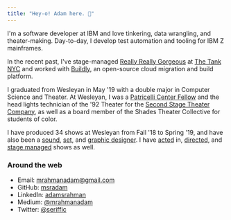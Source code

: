 ```yaml
---
title: "Hey-o! Adam here. 👋"
---
```

I'm a software developer at IBM and love tinkering, data wrangling, and theater-making. Day-to-day, I develop test automation and tooling for IBM Z mainframes. 

In the recent past, I've stage-managed [Really Really Gorgeous](https://www.nytimes.com/2020/02/03/theater/really-really-gorgeous-review.html) at [The Tank NYC](https://https://thetanknyc.org/) and worked with [Buildly](https://buildly.io/), an open-source cloud migration and build platform.

I graduated from Wesleyan in May '19 with a double major in Computer Science and Theater. At Wesleyan, I was a [Patricelli Center Fellow](https://www.wesleyan.edu/patricelli/) and the head lights technician of the '92 Theater for the [Second Stage Theater Company](https://www.2ndstage.org), as well as a board member of the Shades Theater Collective for students of color.

I have produced 34 shows at Wesleyan from Fall '18 to Spring '19, and have also been a [sound](http://wesleyanargus.com/2018/11/12/edith-contrasts-childhood-innocence-and-angst-to-dramatic-effect/), [set](https://www.2ndstage.org/la-violecion-of-my-papiyon), and [graphic designer](https://www.facebook.com/rhinowes/). I have [acted](http://wesleyanargus.com/2018/05/07/life-is-a-dream-explores-freedom-fate-and-family/) in, [directed](https://www.2ndstage.org/disgraced), and [stage managed](https://www.wesleyan.edu/cfa/events/2019/03-2019/03062019-action.html) shows as well.

### Around the web

- Email: [mrahmanadam@gmail.com](mailto:ar[AT]adamr[DOT]io)
- GitHub: [msradam](https://github.com/msradam)
- LinkedIn: [adamsrahman](https://linkedin.com/in/adamsrahman)
- Medium: [@mrahmanadam](https://medium.com/@mrahmanadam)
- Twitter: [@seriffic](https://twitter.com/seriffic)